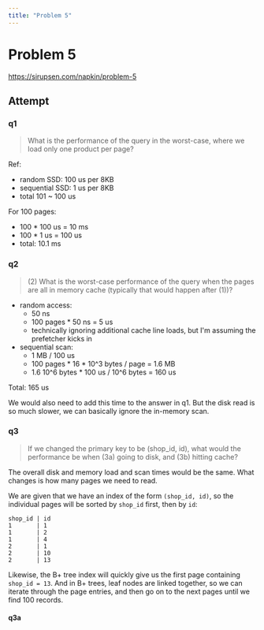 ```yaml
---
title: "Problem 5"
---
```


# Problem 5

https://sirupsen.com/napkin/problem-5

## Attempt

### q1

> What is the performance of the query in the worst-case, where we load only one product per page?

Ref:
* random SSD: 100 us per 8KB
* sequential SSD: 1 us per 8KB
* total 101 ~ 100 us

For 100 pages:
* 100 * 100 us = 10 ms
* 100 * 1 us = 100 us
* total: 10.1 ms

### q2

> (2) What is the worst-case performance of the query when the pages are all in memory cache (typically that would happen after (1))?

* random access: 
    * 50 ns
    * 100 pages * 50 ns = 5 us
    * technically ignoring additional cache line loads, 
      but I'm assuming the prefetcher kicks in
* sequential scan: 
    * 1 MB / 100 us
    * 100 pages * 16 * 10^3 bytes / page = 1.6 MB
    * 1.6 10^6 bytes * 100 us / 10^6 bytes = 160 us

Total: 165 us

We would also need to add this time to the answer in q1.
But the disk read is so much slower,
we can basically ignore the in-memory scan. 

### q3

> If we changed the primary key to be (shop_id, id), what would the performance be when (3a) going to disk, and (3b) hitting cache?

The overall disk and memory load and scan times would be the same.
What changes is how many pages we need to read. 

We are given that we have an index of the form `(shop_id, id)`, 
so the individual pages will be sorted by `shop_id` first, then by `id`:
```
shop_id | id
1       | 1
1       | 2
1       | 4
2       | 1
2       | 10
2       | 13
```

Likewise, the B+ tree index will quickly give us the 
first page containing `shop_id = 13`. And in B+ trees,
leaf nodes are linked together, so we can iterate through the
page entries, and then go on to the next pages until
we find 100 records. 

#### q3a





